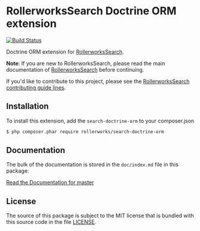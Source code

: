 RollerworksSearch Doctrine ORM extension
========================================

[![Build Status](https://secure.travis-ci.org/rollerworks/rollerworks-search-doctrine-orm.png?branch=master)](http://travis-ci.org/rollerworks/rollerworks-search-doctrine-orm)

Doctrine ORM extension for [RollerworksSearch][1].

**Note**: If you are new to RollerworksSearch, please read the main documentation
of [RollerworksSearch][1] before continuing.

If you'd like to contribute to this project, please see the [RollerworksSearch contributing guide lines][2].

Installation
------------

To install this extension, add the `search-doctrine-orm` to your composer.json

```bash
$ php composer.phar require rollerworks/search-doctrine-orm
```

Documentation
-------------

The bulk of the documentation is stored in the `doc/index.md`
file in this package:

[Read the Documentation for master](https://github.com/rollerworks/rollerworks-search-doctrine-orm/blob/master/doc/index.md)

License
-------

The source of this package is subject to the MIT license that is bundled
with this source code in the file [LICENSE](LICENSE).

[1]: https://github.com/rollerworks/RollerworksSearch
[2]: https://github.com/rollerworks/RollerworksSearch#contributing
